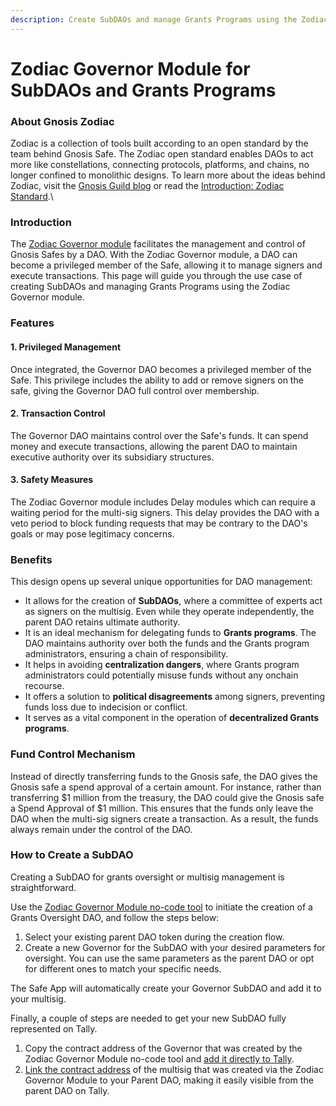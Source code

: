 ```yaml
---
description: Create SubDAOs and manage Grants Programs using the Zodiac Governor module.
---
```


# Zodiac Governor Module for SubDAOs and Grants Programs

### About Gnosis Zodiac

Zodiac is a collection of tools built according to an open standard by the team behind Gnosis Safe. The Zodiac open standard enables DAOs to act more like constellations, connecting protocols, platforms, and chains, no longer confined to monolithic designs. To learn more about the ideas behind Zodiac, visit the [Gnosis Guild blog](http://gnosisguild.mirror.xyz/) or read the [Introduction: Zodiac Standard](https://zodiac.wiki/index.php/Introduction:\_Zodiac\_Standard).\


### Introduction

The [Zodiac Governor module](https://zodiac.wiki/index.php/Category:Governor\_Module) facilitates the management and control of Gnosis Safes by a DAO. With the Zodiac Governor module, a DAO can become a privileged member of the Safe, allowing it to manage signers and execute transactions. This page will guide you through the use case of creating SubDAOs and managing Grants Programs using the Zodiac Governor module.

### Features

#### 1. Privileged Management

Once integrated, the Governor DAO becomes a privileged member of the Safe. This privilege includes the ability to add or remove signers on the safe, giving the Governor DAO full control over membership.

#### 2. Transaction Control

The Governor DAO maintains control over the Safe's funds. It can spend money and execute transactions, allowing the parent DAO to maintain executive authority over its subsidiary structures.

#### 3. Safety Measures

The Zodiac Governor module includes Delay modules which can require a waiting period for the multi-sig signers. This delay provides the DAO with a veto period to block funding requests that may be contrary to the DAO's goals or may pose legitimacy concerns.

### Benefits

This design opens up several unique opportunities for DAO management:

* It allows for the creation of **SubDAOs**, where a committee of experts act as signers on the multisig. Even while they operate independently, the parent DAO retains ultimate authority.
* It is an ideal mechanism for delegating funds to **Grants programs**. The DAO maintains authority over both the funds and the Grants program administrators, ensuring a chain of responsibility.
* It helps in avoiding **centralization dangers**, where Grants program administrators could potentially misuse funds without any onchain recourse.
* It offers a solution to **political disagreements** among signers, preventing funds loss due to indecision or conflict.
* It serves as a vital component in the operation of **decentralized Grants programs**.

### Fund Control Mechanism

Instead of directly transferring funds to the Gnosis safe, the DAO gives the Gnosis safe a spend approval of a certain amount. For instance, rather than transferring $1 million from the treasury, the DAO could give the Gnosis safe a Spend Approval of $1 million. This ensures that the funds only leave the DAO when the multi-sig signers create a transaction. As a result, the funds always remain under the control of the DAO.

### How to Create a SubDAO

Creating a SubDAO for grants oversight or multisig management is straightforward.&#x20;

Use the [Zodiac Governor Module no-code tool](https://zodiac.wiki/index.php/Governor\_Module:\_Operator\_Tutorial) to initiate the creation of a Grants Oversight DAO, and follow the steps below:

1. Select your existing parent DAO token during the creation flow.
2. Create a new Governor for the SubDAO with your desired parameters for oversight. You can use the same parameters as the parent DAO or opt for different ones to match your specific needs.

The Safe App will automatically create your Governor SubDAO and add it to your multisig.

Finally, a couple of steps are needed to get your new SubDAO fully represented on Tally.

1. Copy the contract address of the Governor that was created by the Zodiac Governor Module no-code tool and [add it directly to Tally](../../knowledge-base/managing-a-dao/).&#x20;
2. [Link the contract address](../../knowledge-base/managing-a-dao/gnosis-safe.md) of the multisig that was created via the Zodiac Governor Module to your Parent DAO, making it easily visible from the parent DAO on Tally.

